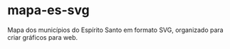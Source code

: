 # mapa-es-svg
Mapa dos municípios do Espírito Santo em formato SVG, organizado para criar gráficos para web.
